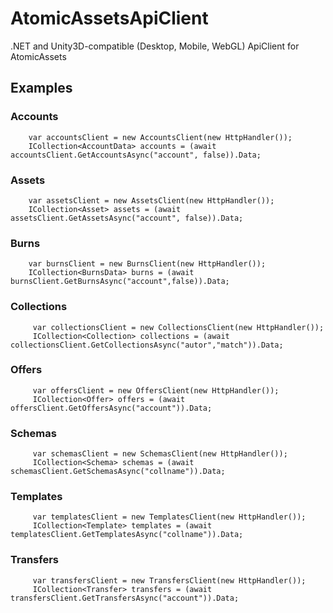 
# AtomicAssetsApiClient

.NET and Unity3D-compatible (Desktop, Mobile, WebGL) ApiClient for AtomicAssets

## Examples

### Accounts
	    var accountsClient = new AccountsClient(new HttpHandler());
	    ICollection<AccountData> accounts = (await accountsClient.GetAccountsAsync("account", false)).Data; 

### Assets
	    var assetsClient = new AssetsClient(new HttpHandler());
	    ICollection<Asset> assets = (await assetsClient.GetAssetsAsync("account", false)).Data;

### Burns
        var burnsClient = new BurnsClient(new HttpHandler());
        ICollection<BurnsData> burns = (await burnsClient.GetBurnsAsync("account",false)).Data;

### Collections
         var collectionsClient = new CollectionsClient(new HttpHandler());
         ICollection<Collection> collections = (await collectionsClient.GetCollectionsAsync("autor","match")).Data;

### Offers
         var offersClient = new OffersClient(new HttpHandler());
         ICollection<Offer> offers = (await offersClient.GetOffersAsync("account")).Data;

### Schemas
         var schemasClient = new SchemasClient(new HttpHandler());
         ICollection<Schema> schemas = (await schemasClient.GetSchemasAsync("collname")).Data;

### Templates
         var templatesClient = new TemplatesClient(new HttpHandler());
         ICollection<Template> templates = (await templatesClient.GetTemplatesAsync("collname")).Data;

### Transfers
         var transfersClient = new TransfersClient(new HttpHandler());
         ICollection<Transfer> transfers = (await transfersClient.GetTransfersAsync("account")).Data;

